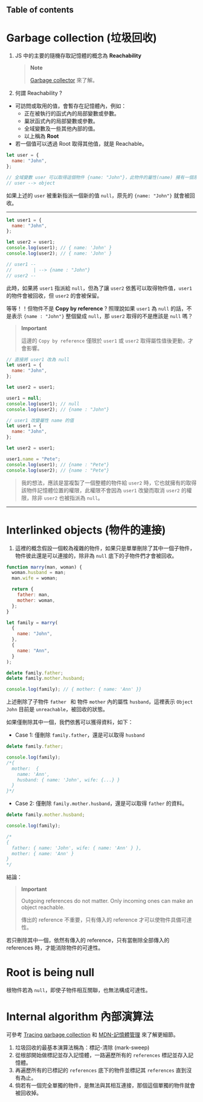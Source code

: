 ## Table of contents

# Garbage collection (垃圾回收)

1. JS 中的主要的隨機存取記憶體的概念為 **Reachability**

   > **Note**
   >
   > [Garbage collector](<https://en.wikipedia.org/wiki/Garbage_collection_(computer_science)>) 來了解。

2. 何謂 Reachability ?

- 可訪問或取用的值，會暫存在記憶體內，例如：
  - 正在被執行的函式內的局部變數或參數。
  - 巢狀函式內的局部變數或參數。
  - 全域變數及一些其他內部的值。
  - 以上稱為 **Root**
- 若一個值可以透過 Root 取得其他值，就是 Reachable。

```javascript
let user = {
  name: "John",
};

// 全域變數 user 可以取得這個物件 {name: "John"}，此物件的屬性(name) 擁有一個原始型別的值 (John)
// user --> object
```

如果上述的 `user` 被重新指派一個新的值 `null`，原先的 `{name: "John"}` 就會被回收。

---

```javascript
let user1 = {
  name: "John",
};

let user2 = user1;
console.log(user1); // { name: 'John' }
console.log(user2); // { name: 'John' }

// user1 --
//        | --> {name : "John"}
// user2 --
```

此時，如果將 `user1` 指派給 `null`，但為了讓 `user2` 依舊可以取得物件值，`user1` 的物件會被回收，但 `user2` 的會被保留。

等等！！但物件不是 **Copy by reference** ? 照理說如果 `user1` 為 `null` 的話，不是表示 `{name : "John"}` 整個變成 `null`，那 `user2` 取得的不是應該是 `null` 嗎？

> **Important**
>
> 這邊的 `Copy by reference` 僅限於 `user1` 或 `user2` 取得屬性值後更動，才會影響。

```javascript
// 直接將 user1 改為 null
let user1 = {
  name: "John",
};

let user2 = user1;

user1 = null;
console.log(user1); // null
console.log(user2); // {name : "John"}
```

```javascript
// user1 改變屬性 name 的值
let user1 = {
  name: "John",
};

let user2 = user1;

user1.name = "Pete";
console.log(user1); // {name : "Pete"}
console.log(user2); // {name : "Pete"}
```

> 我的想法，應該是當複製了一個整體的物件給 `user2` 時，它也就擁有的取得該物件記憶體位置的權限，此權限不會因為 `user1` 改變而取消 `user2` 的權限，除非 `user2` 也被指派為 `null`。

---

# Interlinked objects (物件的連接)

1. 這裡的概念假設一個較為複雜的物件，如果只是單單刪除了其中一個子物件，物件彼此還是可以連接的，除非為 `null` 底下的子物件們才會被回收。

```javascript
function marry(man, woman) {
  woman.husband = man;
  man.wife = woman;

  return {
    father: man,
    mother: woman,
  };
}

let family = marry(
  {
    name: "John",
  },
  {
    name: "Ann",
  }
);

delete family.father;
delete family.mother.husband;

console.log(family); // { mother: { name: 'Ann' }}
```

上述刪除了子物件 `father ` 和 物件 `mother` 內的屬性 `husband`，這裡表示 `Object John` 目前是 `unreachable`，被回收的狀態。

如果僅刪除其中一個，我們依舊可以獲得資料，如下：

- Case 1: 僅刪除 `family.father`，還是可以取得 `husband`

```javascript
delete family.father;

console.log(family);
/*{
  mother:  {
    name: 'Ann',
    husband: { name: 'John', wife: {...} }
  }
}*/
```

- Case 2: 僅刪除 `family.mother.husband`，還是可以取得 `father` 的資料。

```javascript
delete family.mother.husband;

console.log(family);

/*
{
  father: { name: 'John', wife: { name: 'Ann' } },
  mother: { name: 'Ann' }
}
*/
```

結論：

> **Important**
>
> Outgoing references do not matter. Only incoming ones can make an object reachable.
>
> 傳出的 reference 不重要，只有傳入的 reference 才可以使物件具備可達性。

若只刪除其中一個，依然有傳入的 reference，只有當刪除全部傳入的 references 時，才能消除物件的可達性。

# Root is being null

根物件若為 `null`，即使子物件相互關聯，也無法構成可達性。

# Internal algorithm 內部演算法

可參考 [Tracing garbage collection](https://en.wikipedia.org/wiki/Tracing_garbage_collection) 和 [MDN-記憶體管理](https://developer.mozilla.org/zh-TW/docs/Web/JavaScript/Memory_Management) 來了解更細節。

1. 垃圾回收的最基本演算法稱為：標記-清除 (mark-sweep)
2. 從根部開始做標記並存入記憶體，一路遍歷所有的 `references` 標記並存入記憶體。
3. 再遍歷所有的已標記的 `references` 底下的物件並標記其 `references` 直到沒有為止。
4. 倘若有一個完全單獨的物件，是無法與其相互連接，那個這個單獨的物件就會被回收掉。

